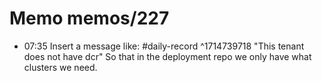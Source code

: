 # Memo memos/227
- 07:35 Insert a message like: #daily-record ^1714739718
"This tenant does not have dcr"
So that in the deployment repo we only have what clusters we need.